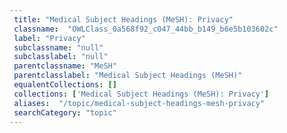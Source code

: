 ```yaml
--- 
 title: "Medical Subject Headings (MeSH): Privacy" 
 classname:  "OWLClass_0a568f92_c047_44bb_b149_b6e5b103602c" 
 label: "Privacy" 
 subclassname: "null" 
 subclasslabel: "null" 
 parentclassname: "MeSH" 
 parentclasslabel: "Medical Subject Headings (MeSH)" 
 equalentCollections: [] 
 collections: ['Medical Subject Headings (MeSH): Privacy']
 aliases:  "/topic/medical-subject-headings-mesh-privacy"  
 searchCategory: "topic" 
---
```

